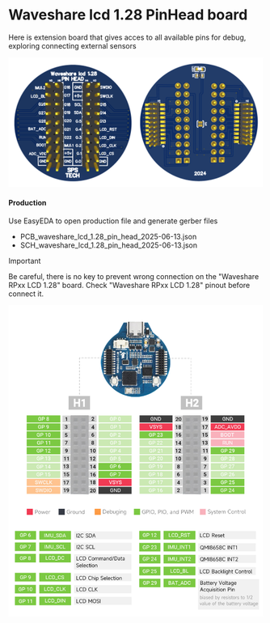 # Waveshare lcd 1.28 PinHead board


Here is extension board that gives acces to all available pins for debug, exploring connecting external sensors

![Appearence](./docs/waveshare_lcd_1.28_pin_head.png)

#### Production
Use EasyEDA to open production file and generate gerber files

- PCB_waveshare_lcd_1.28_pin_head_2025-06-13.json
- SCH_waveshare_lcd_1.28_pin_head_2025-06-13.json

> [!IMPORTANT]
> Be careful, there is no key to prevent wrong connection on the "Waveshare RPxx LCD 1.28" board.
> Check "Waveshare RPxx LCD 1.28" pinout before connect it.

![Reference](./docs/RP2040-LCD-1.28-details-3.png)

